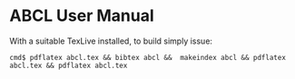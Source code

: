 ABCL User Manual
================

With a suitable TexLive installed, to build simply issue:

    cmd$ pdflatex abcl.tex && bibtex abcl &&  makeindex abcl && pdflatex abcl.tex && pdflatex abcl.tex
